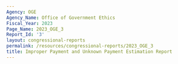 ```yaml
---
Agency: OGE
Agency_Name: Office of Government Ethics
Fiscal_Year: 2023
Page_Name: 2023_OGE_3
Report_Id: '3'
layout: congressional-reports
permalink: /resources/congressional-reports/2023_OGE_3
title: Improper Payment and Unknown Payment Estimation Report
---
```

